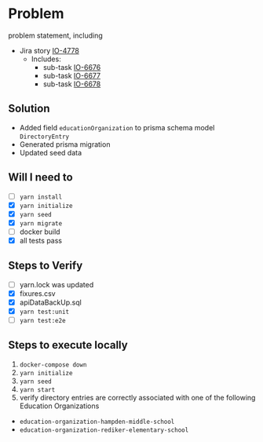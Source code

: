 # Problem

problem statement, including

- Jira story [IO-4778](https://jira.rediker.com/browse/IO-4778)
  - Includes:
    - sub-task [IO-6676](https://jira.rediker.com/browse/IO-6676)
    - sub-task [IO-6677](https://jira.rediker.com/browse/IO-6677)
    - sub-task [IO-6678](https://jira.rediker.com/browse/IO-6678)

## Solution

- Added field `educationOrganization` to prisma schema model `DirectoryEntry`
- Generated prisma migration
- Updated seed data

## Will I need to

- [ ] `yarn install`
- [x] `yarn initialize`
- [x] `yarn seed`
- [x] `yarn migrate`
- [ ] docker build 
- [x] all tests pass

## Steps to Verify

- [ ] yarn.lock was updated
- [x] fixures.csv
- [x] apiDataBackUp.sql
- [x] `yarn test:unit`
- [ ] `yarn test:e2e`

## Steps to execute locally

1. `docker-compose down`
1. `yarn initialize`
1. `yarn seed`
1. `yarn start`
1. verify directory entries are correctly associated with one of the following Education Organizations
  - `education-organization-hampden-middle-school`
  - `education-organization-rediker-elementary-school`
